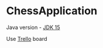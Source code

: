 # ChessApplication
Java version - [JDK 15](https://www.oracle.com/uk/java/technologies/javase-jdk15-downloads.html)

Use [Trello](https://trello.com/b/c5ULggm0/chessapp) board